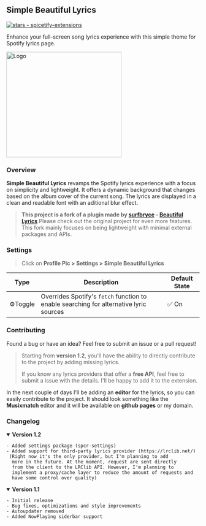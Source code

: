 ## Simple Beautiful Lyrics

<a href="https://github.com/Kamiloo13/spicetify-extensions"><img src="https://img.shields.io/github/stars/Kamiloo13/spicetify-extensions?style=social&amp;logo=data:image/png;base64,iVBORw0KGgoAAAANSUhEUgAAAA4AAAAOCAQAAAC1QeVaAAAAAmJLR0QA/4ePzL8AAACpSURBVBgZBcErCsIAAADQl0SriL9q0uItFLtgsxl1WRCT+AG7sLpi9AYeY21F3QUmhm0w3wMANtYAAAAtma82AABw8fFxBgCAnkwgkOkCMBJ6equkGhpSlZen0JCpUiow0wEdM4FUaQILhSsAOCgtAeZyewBbuTkAPNwB3D0AgNhOzcpKzU4MAHWFSOLnJxEp1AEYq+Ru+vpucpUxAE1HAwADJ00AAAAAf0pmMuwUt9p+AAAAAElFTkSuQmCC" alt="stars - spicetify-extensions"></a>

Enhance your full-screen song lyrics experience with this simple theme for Spotify lyrics page.

<img src="./preview.gif" alt="Logo" width="300" height="275">

### Overview

**Simple Beautiful Lyrics** revamps the Spotify lyrics experience with a focus on simplicity and lightweight. It offers a dynamic background that changes based on the album cover of the current song. The lyrics are displayed in a clean and readable font with an aditional blur effect.

> **This project is a fork of a plugin made by [surfbryce](https://github.com/surfbryce) - [Beautiful Lyrics](https://github.com/surfbryce/beautiful-lyrics)**
> Please check out the original project for even more features. This fork mainly focuses on being lightweight with minimal external packages and APIs.

### Settings

> Click on **Profile Pic > Settings > Simple Beautiful Lyrics**

| Type     | Description                                                                            | Default State |
| -------- | -------------------------------------------------------------------------------------- | ------------- |
| ⚙️Toggle | Overrides Spotify's `fetch` function to enable searching for alternative lyric sources | ✅ On         |

### Contributing

Found a bug or have an idea? Feel free to submit an issue or a pull request!

> Starting from **version 1.2**, you'll have the ability to directly contribute to the project by adding missing lyrics. 
>
> If you know any lyrics providers that offer a **free API**, feel free to submit a issue with the details. I'll be happy to add it to the extension.

In the next couple of days I'll be adding an **editor** for the lyrics, so you can easily contribute to the project. It should look something like the **Musixmatch** editor and it will be available on **github pages** or my domain.

### Changelog

<details open>
    <summary><b>Version 1.2</b></summary>

    - Added settings package (spcr-settings)
    - Added support for third-party lyrics provider (https://lrclib.net/)
     (Right now it's the only provider, but I'm planning to add
      more in the future. At the moment, request are sent directly
      from the client to the LRClib API. However, I'm planning to
      implement a proxy/cache layer to reduce the amount of requests and
      have some control over quality)

</details>

<details open>
    <summary><b>Version 1.1</b></summary>

    - Initial release
    - Bug fixes, optimizations and style improvements
    - Autoupdater removed
    - Added NowPlaying siderbar support

</details>

